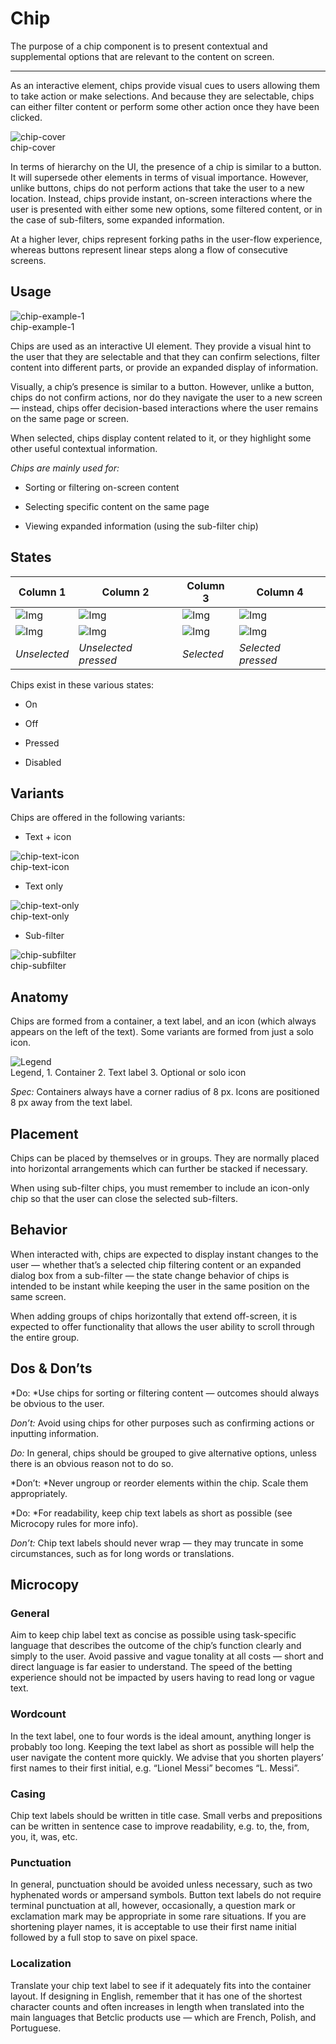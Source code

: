 
# Chip

The purpose of a chip component is to present contextual and supplemental options that are relevant to the content on screen. 

---

As an interactive element, chips provide visual cues to users allowing them to take action or make selections. And because they are selectable, chips can either filter content or perform some other action once they have been clicked.

  
![chip-cover](https://studio-assets.supernova.io/design-systems/27883/ccac9711-d7d5-4890-a33d-e357dc13da4d.png)  
chip-cover  


In terms of hierarchy on the UI, the presence of a chip is similar to a button. It will supersede other elements in terms of visual importance. However, unlike buttons, chips do not perform actions that take the user to a new location. Instead, chips provide instant, on-screen interactions where the user is presented with either some new options, some filtered content, or in the case of sub-filters, some expanded information.

At a higher lever, chips represent forking paths in the user-flow experience, whereas buttons represent linear steps along a flow of consecutive screens.

## Usage

  
![chip-example-1](https://studio-assets.supernova.io/design-systems/27883/61d362fe-43b9-4ab6-8c77-35ce4b923d13.png)  
chip-example-1  


Chips are used as an interactive UI element. They provide a visual hint to the user that they are selectable and that they can confirm selections, filter content into different parts, or provide an expanded display of information.

Visually, a chip’s presence is similar to a button. However, unlike a button, chips do not confirm actions, nor do they navigate the user to a new screen — instead, chips offer decision-based interactions where the user remains on the same page or screen.

When selected, chips display content related to it, or they highlight some other useful contextual information.

*Chips are mainly used for:*

- Sorting or filtering on-screen content

- Selecting specific content on the same page

- Viewing expanded information (using the sub-filter chip)

## States

  
| Column 1 | Column 2 | Column 3 | Column 4 |  
| --- | --- | --- | --- |  
| ![Img](https://studio-assets.supernova.io/design-systems/27883/8c1428ee-e5f1-46ae-a53e-bf92548a40b6.png) | ![Img](https://studio-assets.supernova.io/design-systems/27883/d07c36ed-b48c-4cf0-bd3b-cb0bec429a47.png) | ![Img](https://studio-assets.supernova.io/design-systems/27883/69f82a63-dd6a-4c1a-9182-3e23b048cc84.png) | ![Img](https://studio-assets.supernova.io/design-systems/27883/c253d8d7-e2a2-47db-8f4b-3fd8f214bc30.png) |  
| ![Img](https://studio-assets.supernova.io/design-systems/27883/f3332eb0-7829-41e6-9420-80d62e20f9ba.png) | ![Img](https://studio-assets.supernova.io/design-systems/27883/e6db2ae8-59e7-4c71-97e6-6ce8035cf661.png) | ![Img](https://studio-assets.supernova.io/design-systems/27883/46fbe13e-f79d-4c30-a0aa-60a08d13ff7e.png) | ![Img](https://studio-assets.supernova.io/design-systems/27883/756722fa-0605-4782-8c89-cdfcdfb02127.png) |  
| *Unselected* | *Unselected pressed* | *Selected* | *Selected pressed* |  


Chips exist in these various states:

- On

- Off

- Pressed

- Disabled

## Variants

Chips are offered in the following variants:

- Text + icon

  
![chip-text-icon](https://studio-assets.supernova.io/design-systems/27883/97eb0629-1361-427d-9d6a-f011c8ab1563.png)  
chip-text-icon  


- Text only

  
![chip-text-only](https://studio-assets.supernova.io/design-systems/27883/40e7fa8d-d160-43d9-b3b9-6e76489d3aae.png)  
chip-text-only  


- Sub-filter

  
![chip-subfilter](https://studio-assets.supernova.io/design-systems/27883/d7f64b7e-f5d9-4364-b311-2640414c4b1f.png)  
chip-subfilter  


## Anatomy

Chips are formed from a container, a text label, and an icon (which always appears on the left of the text). Some variants are formed from just a solo icon.

  
![Legend](https://studio-assets.supernova.io/design-systems/27883/1009454d-2495-47ed-9cd6-d0ee7957ae4b.png)  
Legend, 1. Container
2. Text label
3. Optional or solo icon  
  


*Spec:* Containers always have a corner radius of 8 px. Icons are positioned 8 px away from the text label.

## Placement

Chips can be placed by themselves or in groups. They are normally placed into horizontal arrangements which can further be stacked if necessary.

When using sub-filter chips, you must remember to include an icon-only chip so that the user can close the selected sub-filters.

## Behavior

When interacted with, chips are expected to display instant changes to the user — whether that’s a selected chip filtering content or an expanded dialog box from a sub-filter — the state change behavior of chips is intended to be instant while keeping the user in the same position on the same screen.

When adding groups of chips horizontally that extend off-screen, it is expected to offer functionality that allows the user ability to scroll through the entire group.

## Dos & Don’ts

*Do: *Use chips for sorting or filtering content — outcomes should always be obvious to the user.

*Don’t:* Avoid using chips for other purposes such as confirming actions or inputting information.

*Do:* In general, chips should be grouped to give alternative options, unless there is an obvious reason not to do so.

*Don’t: *Never ungroup or reorder elements within the chip. Scale them appropriately.

*Do: *For readability, keep chip text labels as short as possible (see Microcopy rules for more info).

*Don’t:* Chip text labels should never wrap — they may truncate in some circumstances, such as for long words or translations.

## Microcopy

### General

Aim to keep chip label text as concise as possible using task-specific language that describes the outcome of the chip’s function clearly and simply to the user. Avoid passive and vague tonality at all costs — short and direct language is far easier to understand. The speed of the betting experience should not be impacted by users having to read long or vague text.

### Wordcount

In the text label, one to four words is the ideal amount, anything longer is probably too long. Keeping the text label as short as possible will help the user navigate the content more quickly. We advise that you shorten players’ first names to their first initial, e.g. “Lionel Messi” becomes “L. Messi”.

### Casing

Chip text labels should be written in title case. Small verbs and prepositions can be written in sentence case to improve readability, e.g. to, the, from, you, it, was, etc.

### Punctuation

In general, punctuation should be avoided unless necessary, such as two hyphenated words or ampersand symbols. Button text labels do not require terminal punctuation at all, however, occasionally, a question mark or exclamation mark may be appropriate in some rare situations. If you are shortening player names, it is acceptable to use their first name initial followed by a full stop to save on pixel space.

### Localization

Translate your chip text label to see if it adequately fits into the container layout. If designing in English, remember that it has one of the shortest character counts and often increases in length when translated into the main languages that Betclic products use — which are French, Polish, and Portuguese.